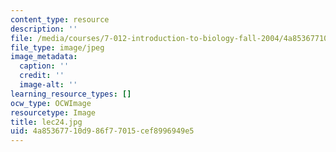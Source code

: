 ```yaml
---
content_type: resource
description: ''
file: /media/courses/7-012-introduction-to-biology-fall-2004/4a85367710d986f77015cef8996949e5_lec24.jpg
file_type: image/jpeg
image_metadata:
  caption: ''
  credit: ''
  image-alt: ''
learning_resource_types: []
ocw_type: OCWImage
resourcetype: Image
title: lec24.jpg
uid: 4a853677-10d9-86f7-7015-cef8996949e5
---
```

